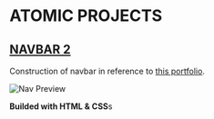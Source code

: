 # ATOMIC PROJECTS
## [NAVBAR 2](https://turavinin.github.io/navbar--2/)

Construction of navbar in reference to [this portfolio](https://ianlunn.co.uk/
).

![Nav Preview](./images/nav2-example.png)

**Builded with HTML & CSS**s
